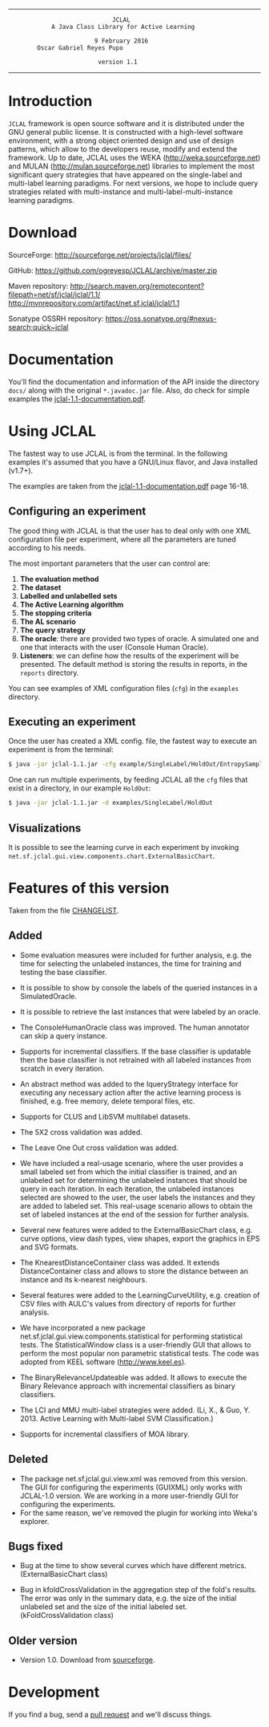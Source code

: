 ***
                                 JCLAL
                A Java Class Library for Active Learning

                            9 February 2016
			Oscar Gabriel Reyes Pupo							

                             version 1.1

***

# Introduction

`JCLAL` framework is open source software and it is distributed under the GNU general public license. It is constructed with a high-level software environment, with a strong object oriented design and use of design patterns, which allow to the developers reuse, modify and extend the framework. Up to date, JCLAL uses the WEKA (http://weka.sourceforge.net) and MULAN (http://mulan.sourceforge.net) libraries to implement the most significant query strategies that have appeared on the single-label and multi-label learning paradigms. For next versions, we hope to include query strategies related with multi-instance and multi-label-multi-instance learning paradigms.

# Download

SourceForge: <http://sourceforge.net/projects/jclal/files/>

GitHub: <https://github.com/ogreyesp/JCLAL/archive/master.zip>

Maven repository: <http://search.maven.org/remotecontent?filepath=net/sf/jclal/jclal/1.1/>
 		  <http://mvnrepository.com/artifact/net.sf.jclal/jclal/1.1>

Sonatype OSSRH repository: <https://oss.sonatype.org/#nexus-search;quick~jclal>

# Documentation

You'll find the documentation and information of the API inside the directory `docs/` along with the original `*.javadoc.jar` file. Also, do check for simple examples the [jclal-1.1-documentation.pdf](https://github.com/mlliarm/JCLAL/blob/master/jclal-1.1-documentation.pdf).

# Using JCLAL

The fastest way to use JCLAL is from the terminal. In the following examples it's assumed that you have a GNU/Linux flavor, and Java installed (v1.7+).

The examples are taken from the [jclal-1.1-documentation.pdf](https://github.com/mlliarm/JCLAL/blob/master/jclal-1.1-documentation.pdf)
page 16-18.

## Configuring an experiment

The good thing with JCLAL is that the user has to deal only with one XML configuration file per experiment, where all the parameters are tuned according to his needs.

The most important parameters that the user can control are:

 1. **The evaluation method**
 2. **The dataset**
 3. **Labelled and unlabelled sets**
 4. **The Active Learning algorithm**
 5. **The stopping criteria**
 6. **The AL scenario**
 7. **The query strategy**
 8. **The oracle**: there are provided two types of oracle. A simulated one and one that interacts with the user (Console Human Oracle).
 9. **Listeners**: we can define how the results of the experiment will be presented. The default method is storing the results in reports, in the `reports` directory.
 
You can see examples of XML configuration files (`cfg`) in the `examples` directory.

## Executing an experiment

Once the user has created a XML config. file, the fastest way to execute an experiment is from the terminal: 

```sh
$ java -jar jclal-1.1.jar -cfg example/SingleLabel/HoldOut/EntropySamplingQueryStrategy.cfg
```

One can run multiple experiments, by feeding JCLAL all the `cfg` files that exist in a directory, in our example `HoldOut`:

```sh
$ java -jar jclal-1.1.jar -d examples/SingleLabel/HoldOut
```

## Visualizations

It is possible to see the learning curve in each experiment by invoking `net.sf.jclal.gui.view.components.chart.ExternalBasicChart`.

# Features of this version

Taken from the file [CHANGELIST](https://github.com/mlliarm/JCLAL/blob/master/CHANGELIST).

## Added

- Some evaluation measures were included for further analysis, e.g. the time for selecting the unlabeled instances, the time for training and testing  the base classifier.

- It is possible to show by console the labels of the queried instances in a SimulatedOracle.

- It is possible to retrieve the last instances that were labeled by an oracle.

- The ConsoleHumanOracle class was improved. The human annotator can skip a query instance.

- Supports for incremental classifiers. If the base classifier is updatable then the base classifier is not retrained with all labeled instances from scratch in every iteration.

- An abstract method was added to the IqueryStrategy interface for executing any necessary action after the active learning process is finished, e.g. free memory, delete temporal files, etc.

- Supports for CLUS and LibSVM multilabel datasets.

- The 5X2 cross validation was added.

- The Leave One Out cross validation was added.

- We have included a real-usage scenario, where the user provides a small labeled set from which the initial classifier is trained, and an unlabeled set for determining the unlabeled instances that should be query in each iteration. In each iteration, the unlabeled instances selected are showed to the user, the user labels the instances and they are added to labeled set.  This real-usage scenario allows to obtain the set of labeled instances at the end of the session for further analysis.

- Several new features were added to the ExternalBasicChart class, e.g. curve options, view dash types, view shapes, export the graphics in EPS and SVG formats.

- The KnearestDistanceContainer class was added. It extends DistanceContainer class and allows to store the distance between an instance and its k-nearest neighbours.

- Several features were added to the LearningCurveUtility, e.g. creation of CSV files with AULC's values from directory of reports for further analysis.

- We have incorporated a new package net.sf.jclal.gui.view.components.statistical for performing statistical tests. The StatisticalWindow class is a user-friendly GUI that allows to perform the most popular non parametric statistical tests. The code was adopted from KEEL software (http://www.keel.es).

- The BinaryRelevanceUpdateable was added. It allows to execute the Binary Relevance approach with incremental classifiers as binary classifiers.

- The LCI and MMU multi-label strategies were added. (Li, X., & Guo, Y. 2013. Active Learning with Multi-label SVM Classification.)

- Supports for incremental classifiers of MOA library.

## Deleted

- The package net.sf.jclal.gui.view.xml was removed from this version. The GUI for configuring the experiments (GUIXML) only works with JCLAL-1.0 version. We are working in a more user-friendly GUI for configuring the experiments. 
- For the same reason, we've removed the plugin for working into Weka's explorer.

## Bugs fixed

- Bug at the time to show several curves which have different metrics. (ExternalBasicChart class)

- Bug in kfoldCrossValidation in the aggregation step of the fold's results. The error was only in the summary data, e.g. the size of the initial unlabeled set and the size of the initial labeled set. (kFoldCrossValidation class)

## Older version

* Version 1.0. Download from [sourceforge](https://sourceforge.net/projects/jclal/files/jclal-1.0/).

# Development

If you find a bug, send a [pull request](https://yangsu.github.io/pull-request-tutorial/) and we'll discuss things.
